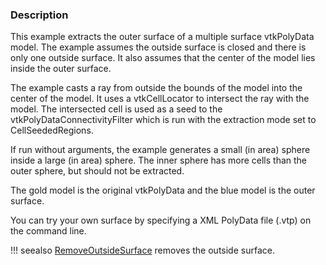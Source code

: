 ### Description
This example extracts the outer surface of a multiple surface vtkPolyData model. The example assumes the outside surface is closed and there is only one outside surface. It also assumes that the center of the model lies inside the outer surface.

The example casts a ray from outside the bounds of the model into the center of the model. It uses a vtkCellLocator to intersect the ray with the model. The intersected cell is used as a seed to the vtkPolyDataConnectivityFilter which is run with the extraction mode set to CellSeededRegions.

If run without arguments, the example generates a small (in area) sphere inside a large (in area) sphere. The inner sphere has more cells than the outer sphere, but should not be extracted.

The gold model is the original vtkPolyData and the blue model is the outer surface.

You can try your own surface by specifying a XML PolyData file (.vtp) on the command line.

!!! seealso
    [RemoveOutsideSurface](/Cxx/PolyData/RemoveOutsideSurface) removes the outside surface.
